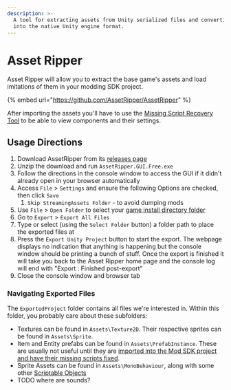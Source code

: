 ```yaml
---
description: >-
  A tool for extracting assets from Unity serialized files and converting them
  into the native Unity engine format.
---
```


# Asset Ripper

Asset Ripper will allow you to extract the base game's assets and load imitations of them in your modding SDK project.&#x20;

{% embed url="https://github.com/AssetRipper/AssetRipper" %}

After importing the assets you'll have to use the [Missing Script Recovery Tool](ng-tools-missing-script-recovery.md) to be able to view components and their settings.&#x20;

## Usage Directions

1. Download AssetRipper from its [releases page](https://github.com/AssetRipper/AssetRipper/releases)
2. Unzip the download and run `AssetRipper.GUI.Free.exe`
3. Follow the directions in the console window to access the GUI if it didn't already open in your browser automatically
4. Access `File` > `Settings` and ensure the following Options are checked, then click `Save`
   1. `Skip StreamingAssets Folder` - to avoid dumping mods
5. Use `File` > `Open Folder` to select your [game install directory folder](../../concepts/important-folder-paths.md#game-install-directory)
6. Go to `Export` > `Export All Files`&#x20;
7. Type or select (using the `Select Folder` button) a folder path to place the exported files at
8. Press the `Export Unity Project` button to start the export. The webpage displays no indication that anything is happening but the console window should be printing a bunch of stuff. Once the export is finished it will take you back to the Asset Ripper home page and the console log will end with "Export : Finished post-export"
9. Close the console window and browser tab

### Navigating Exported Files

The `ExportedProject` folder contains all files we're interested in. Within this folder, you probably care about these subfolders:

* Textures can be found in `Assets\Texture2D`. Their respective sprites can be found in `Assets\Sprite`.
* Item and Entity prefabs can be found in `Assets\PrefabInstance`. These are usually not useful until they are [imported into the Mod SDK project and have their missing scripts fixed](../inspecting-base-game-content/importing-ripped-assets-to-your-editor.md).
* Sprite Assets can be found in `Assets\MonoBehaviour`, along with some other [Scriptable Objects](../../concepts/technologies-and-tools.md#scriptable-object)
* TODO where are sounds?
